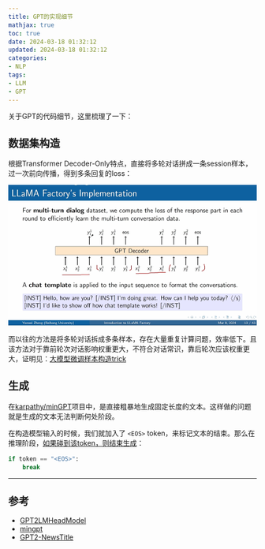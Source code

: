 ```yaml
---
title: GPT的实现细节
mathjax: true
toc: true
date: 2024-03-18 01:32:12
updated: 2024-03-18 01:32:12
categories:
- NLP
tags:
- LLM
- GPT
---
```


关于GPT的代码细节，这里梳理了一下：

<!--more-->

## 数据集构造

根据Transformer Decoder-Only特点，直接将多轮对话拼成一条session样本，过一次前向传播，得到多条回复的loss：

![sample](https://raw.githubusercontent.com/TransformersWsz/picx-images-hosting/master/image.8hg8njrad1.png)

而以往的方法是将多轮对话拆成多条样本，存在大量重复计算问题，效率低下。且该方法对于靠前轮次对话影响权重更大，不符合对话常识，靠后轮次应该权重更大，证明见：[大模型微调样本构造trick](https://zhuanlan.zhihu.com/p/641562439)

## 生成
在[karpathy/minGPT](https://github.com/karpathy/minGPT/blob/37baab71b9abea1b76ab957409a1cc2fbfba8a26/mingpt/model.py#L289)项目中，是直接粗暴地生成固定长度的文本。这样做的问题就是生成的文本无法判断何处阶段。

在构造模型输入的时候，我们就加入了 `<EOS>` token，来标记文本的结束。那么在推理阶段，[如果碰到该token，则结束生成](https://github.com/TransformersWsz/GPT2-NewsTitle/blob/1e04fc50429ac767aa81b62865d41c506191a478/generate_title.py#L142)：
```python
if token == "<EOS>":
    break
```

___

## 参考
- [GPT2LMHeadModel](https://huggingface.co/docs/transformers/model_doc/gpt2#transformers.GPT2LMHeadModel)
- [mingpt](https://github.com/karpathy/minGPT/blob/master/mingpt/model.py)
- [GPT2-NewsTitle](https://github.dev/TransformersWsz/GPT2-NewsTitle)